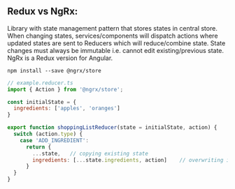 ## Redux vs NgRx:
Library with state management pattern that stores states in central store. When changing states, services/components will dispatch actions where updated states are sent to 
Reducers which will reduce/combine state. State changes must always be immutable i.e. cannot edit existing/previous state. NgRx is a Redux version for Angular. 

```
npm install --save @ngrx/store
```
```javascript
// example.reducer.ts
import { Action } from '@ngrx/store';

const initialState = {
  ingredients: ['apples', 'oranges']
}

export function shoppingListReducer(state = initialState, action) {
  switch (action.type) {
    case 'ADD_INGREDIENT':
      return {
        ...state,   // copying existing state
        ingredients: [...state.ingredients, action]    // overwriting ingredients state
      }
  }
}
```
